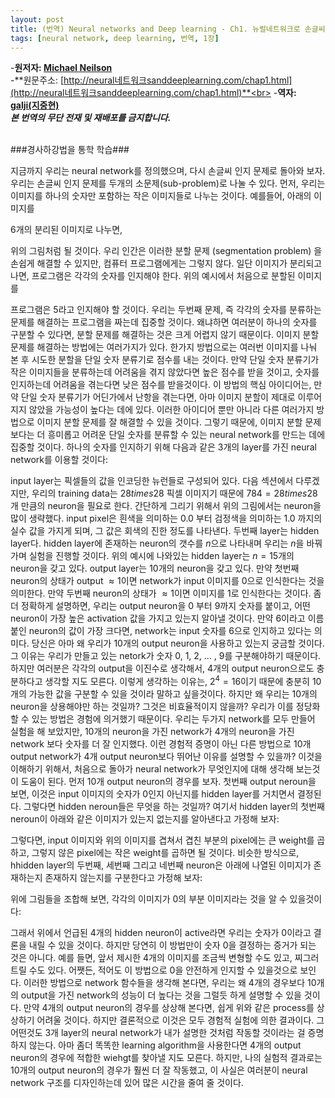 ```yaml
---
layout: post
title: (번역) Neural networks and Deep learning - Ch1. 뉴럴네트워크로 손글씨 숫지를 인식하기 - 6부 
tags: [neural network, deep learning, 번역, 1장]
---
```

-**원저자: [Michael Neilson](http://michaelnielsen.org/)**<br>
-**원문주소: [http://neural네트워크sanddeeplearning.com/chap1.html](http://neural네트워크sanddeeplearning.com/chap1.html)**<br>
-**역자: [galji(지중현)](joonghyunji@gmail.com)**<br>
***본 번역의 무단 전재 및 재배포를 금지합니다.***
<br>
<br>

###경사하강법을 통학 학습###

지금까지 우리는 neural network를 정의했으며, 다시 손글씨 인지 문제로 돌아와 보자. 우리는 손글씨 인지 문제를 두개의 소문제(sub-problem)로 나눌 수 있다. 먼저, 우리는 이미지를 하나의 숫자만 포함하는 작은 이미지들로 나누는 것이다. 예를들어, 아래의 이미지를
 
6개의 분리된 이미지로 나누면,
 
위의 그림처럼 될 것이다. 우리 인간은 이러한 분할 문제 (segmentation problem) 을 손쉽게 해결할 수 있지만, 컴퓨터 프로그램에게는 그렇지 않다. 일단 이미지가 분리되고 나면, 프로그램은 각각의 숫자를 인지해야 한다. 위의 예시에서 처음으로 분할된 이미지를
 
프로그램은 5라고 인지해야 할 것이다.
우리는 두번째 문제, 즉 각각의 숫자를 분류하는 문제를 해결하는 프로그램을 짜는데 집중할 것이다. 왜냐하면 여러분이 하나의 숫자를 구분할 수 있다면, 분할 문제를 해결하는 것은 크게 어렵지 않기 때문이다. 이미지 분할 문제를 해결하는 방법에는 여러가지가 있다. 한가지 방법으로는 여러번 이미지를 나눠 본 후 시도한 분할을 단일 숫자 분류기로 점수를 내는 것이다. 만약 단일 숫자 분류기가 작은 이미지들을 분류하는데 어려움을 겪지 않았다면 높은 점수를 받을 것이고, 숫자를 인지하는데 어려움을 겪는다면 낮은 점수를 받을것이다. 이 방법의 핵심 아이디어는, 만약 단일 숫자 분류기가 어딘가에서 난항을 겪는다면, 아마 이미지 분할이 제대로 이루어지지 않았을 가능성이 높다는 데에 있다. 이러한 아이디어 뿐만 아니라 다른 여러가지 방법으로 이미지 분할 문제를 잘 해결할 수 있을 것이다. 그렇기 때문에, 이미지 분할 문제 보다는 더 흥미롭고 어려운 단일 숫자를 분류할 수 있는 neural network를 만드는 데에 집중할 것이다.
하나의 숫자를 인지하기 위해 다음과 같은 3개의 layer를 가진 neural network를 이용할 것이다:
 
input layer는 픽셀들의 값을 인코딩한 뉴런들로 구성되어 있다. 다음 섹션에서 다루겠지만, 우리의 training data는 $28 times 28$ 픽셀 이미지기 때문에 $784 = 28 times 28$개 만큼의 neuron을 필요로 한다. 간단하게 그리기 위해서 위의 그림에서는 neuron을 많이 생략했다. input pixel은 흰색을 의미하는 0.0 부터 검정색을 의미하는 1.0 까지의 실수 값을 가지게 되며, 그 값은 회색의 진한 정도를 나타낸다.
두번째 layer는 hidden layer다. hidden layer에 존재하는 neuron의 갯수를 $n$으로 나타내며 우리는 $n$을 바꿔가며 실험을 진행할 것이다. 위의 예시에 나와있는 hidden layer는 $n = 15$개의 neuron을 갖고 있다.
output layer는 10개의 neuron을 갖고 있다. 만약 첫번째 neuron의 상태가 output $\approx 1$이면 network가 input 이미지를 0으로 인식한다는 것을 의미한다. 만약 두번째 neuron의 상태가 $\approx 1$이면 이미지를 1로 인식한다는 것이다. 좀더 정확하게 설명하면, 우리는 output neuron을 0 부터 9까지 숫자를 붙이고, 어떤 neuron이 가장 높은 activation 값을 가지고 있는지 알아낼 것이다. 만약 6이라고 이름 붙인 neuron의 값이 가장 크다면, network는 input 숫자를 6으로 인지하고 있다는 의미다.
당신은 아마 왜 우리가 10개의 output neuron을 사용하고 있는지 궁금할 것이다. 그 이유는 우리가 만들고 있는 netork가 숫자 0, 1, 2, ... , 9를 구분해야하기 때문이다. 하지만 여러분은 각각의 output을 이진수로 생각해서, 4개의 output neuron으로도 충분하다고 생각할 지도 모른다. 이렇게 생각하는 이유는, $2^4 = 16$이기 때문에 충분히 10개의 가능한 값을 구분할 수 있을 것이라 말하고 싶을것이다. 하지만 왜 우리는 10개의 neuron을 상용해야만 하는 것일까? 그것은 비효율적이지 않을까? 우리가 이를 정당화 할 수 있는 방법은 경험에 의거했기 때문이다. 우리는 두가지 network를 모두 만들어 실험을 해 보았지만, 10개의 neuron을 가진 network가 4개의 neuron을 가진 network 보다 숫자를 더 잘 인지했다. 이런 경험적 증명이 아닌 다른 방법으로 10개 output network가 4개 output neuron보다 뛰어난 이유를 설명할 수 있을까?
이것을 이해하기 위해서, 처음으로 돌아가 neural network가 무엇인지에 대해 생각해 보는것이 도움이 된다. 먼저 10개 output neuron의 경우를 보자. 첫번째 output neroun을 보면, 이것은 input 이미지의 숫자가 0인지 아닌지를 hidden layer를 거치면서 결정된다. 그렇다면 hidden neroun들은 무엇을 하는 것일까? 여기서 hidden layer의 첫번째 neroun이 아래와 같은 이미지가 있는지 없는지를 알아낸다고 가정해 보자:
 
그렇다면, input 이미지와 위의 이미지를 겹쳐서 겹친 부분의 pixel에는 큰 weight를 곱하고, 그렇지 않은 pixel에는 작은 weight를 곱하면 될 것이다. 비슷한 방식으로, hhidden layer의 두번째, 세번째 그리고 네번째 neuron은 아래에 나열된 이미지가 존재하는지 존재하지 않는지를 구분한다고 가정해 보자:
 
위에 그림들을 조합해 보면, 각각의 이미지가 0의 부분 이미지라는 것을 알 수 있을것이다:
 
그래서 위에서 언급된 4개의 hidden neuron이 active라면 우리는 숫자가 0이라고 결론을 내릴 수 있을 것이다. 하지만 당연히 이 방법만이 숫자 0을 결정하는 증거가 되는 것은 아니다. 예를 들면, 앞서 제시한 4개의 이미지를 조금씩 변형할 수도 있고, 찌그러 트릴 수도 있다. 어쨋든, 적어도 이 방법으로 0을 안전하게 인지할 수 있을것으로 보인다.
이러한 방법으로 network 함수들을 생각해 본다면, 우리는 왜 4개의 경우보다 10개의 output을 가진 network의 성능이 더 높다는 것을 그럴듯 하게 설명할 수 있을 것이다. 만약 4개의 output neuron의 경우를 상상해 본다면, 쉽게 위와 같은 process를 상상하기 어려울 것이다.
하지만 결론적으로 이것은 모두 경험적 실험에 의한 결과이다. 그 어떤것도 3개 layer의 neural network가 내가 설명한 것처럼 작동할 것이라는 걸 증명하지 않는다. 아마 좀더 똑똑한 learning algorithm을 사용한다면 4개의 output neuron의 경우에 적합한 wiehgt를 찾아낼 지도 모른다. 하지만, 나의 실험적 결과로는 10개의 output neuron의 경우가 훨씬 더 잘 작동했고, 이 사실은 여러분이 neural network 구조를 디자인하는데 있어 많은 시간을 줄여 줄 것이다.
